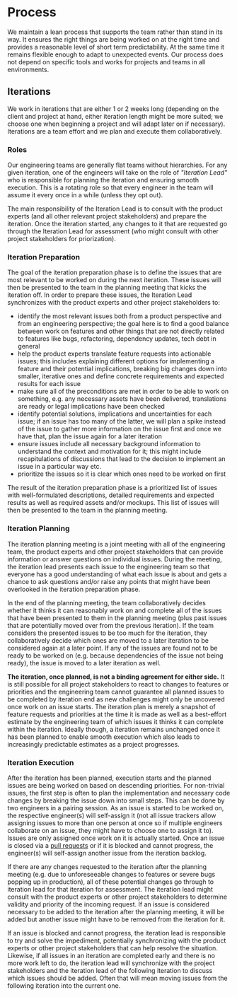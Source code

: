 # Process

We maintain a lean process that supports the team rather than stand in its way.
It ensures the right things are being worked on at the right time and provides
a reasonable level of short term predictability. At the same time it remains
flexible enough to adapt to unexpected events. Our process does not depend on
specific tools and works for projects and teams in all environments.

## Iterations

We work in iterations that are either 1 or 2 weeks long (depending on the
client and project at hand, either iteration length might be more suited; we
choose one when beginning a project and will adapt later on if necessary).
Iterations are a team effort and we plan and execute them collaboratively.

### Roles

Our engineering teams are generally flat teams without hierarchies. For any
given iteration, one of the engineers will take on the role of _"Iteration
Lead"_ who is responsible for planning the iteration and ensuring smooth
execution. This is a rotating role so that every engineer in the team will
assume it every once in a while (unless they opt out).

The main responsibility of the Iteration Lead is to consult with the product
experts (and all other relevant project stakeholders) and prepare the
iteration. Once the iteration started, any changes to it that are requested
go through the Iteration Lead for assessment (who might consult with other
project stakeholders for priorization).

### Iteration Preparation

The goal of the iteration preparation phase is to define the issues that are
most relevant to be worked on during the next iteration. These issues will then
be presented to the team in the planning meeting that kicks the iteration off.
In order to prepare these issues, the Iteration Lead synchronizes with the
product experts and other project stakeholders to:

* identify the most relevant issues both from a product perspective and from an
  engineering perspective; the goal here is to find a good balance between work
  on features and other things that are not directly related to features like
  bugs, refactoring, dependency updates, tech debt in general
* help the product experts translate feature requests into actionable issues;
  this includes explaining different options for implementing a feature and
  their potential implications, breaking big changes down into smaller,
  iterative ones and define concrete requirements and expected results for each
  issue
* make sure all of the preconditions are met in order to be able to work on
  something, e.g. any necessary assets have been delivered, translations are
  ready or legal implications have been checked
* identify potential solutions, implications and uncertainties for each issue;
  if an issue has too many of the latter, we will plan a spike instead of the
  issue to gather more information on the issue first and once we have that,
  plan the issue again for a later iteration
* ensure issues include all necessary background information to understand the
  context and motivation for it; this might include recapitulations of
  discussions that lead to the decision to implement an issue in a particular
  way etc.
* prioritize the issues so it is clear which ones need to be worked on first

The result of the iteration preparation phase is a prioritized list of issues
with well-formulated descriptions, detailed requirements and expected results
as well as required assets and/or mockups. This list of issues will then be
presented to the team in the planning meeting.

### Iteration Planning

The iteration planning meeting is a joint meeting with all of the engineering
team, the product experts and other project stakeholders that can provide
information or answer questions on individual issues. During the meeting, the
iteration lead presents each issue to the engineering team so that everyone has
a good understanding of what each issue is about and gets a chance to ask
questions and/or raise any points that might have been overlooked in the
iteration preparation phase.

In the end of the planning meeting, the team collaboratively decides whether it
thinks it can reasonably work on and complete all of the issues that have been
presented to them in the planning meeting (plus past issues that are
potentially moved over from the previous iteration). If the team considers the
presented issues to be too much for the iteration, they collaboratively decide
which ones are moved to a later iteration to be considered again at a later
point. If any of the issues are found not to be ready to be worked on (e.g.
because dependencies of the issue not being ready), the issue is moved to a
later iteration as well.

**The iteration, once planned, is not a binding agreement for either side.** It
is still possible for all project stakeholders to react to changes to features
or priorities and the engineering team cannot guarantee all planned issues to
be completed by iteration end as new challenges might only be uncovered once
work on an issue starts. The iteration plan is merely a snapshot of feature
requests and priorities at the time it is made as well as a best-effort
estimate by the engineering team of which issues it thinks it can complete
within the iteration. Ideally though, a iteration remains unchanged once it has
been planned to enable smooth execution which also leads to increasingly
predictable estimates as a project progresses.

### Iteration Execution

After the iteration has been planned, execution starts and the planned issues
are being worked on based on descending priorities. For non-trivial issues, the
first step is often to plan the implementation and necessary code changes by
breaking the issue down into small steps. This can be done by two engineers in
a pairing session. As an issue is started to be worked on, the respective
engineer(s) will self-assign it (not all issue trackers allow assigning issues
to more than one person at once so if multiple engineers collaborate on an
issue, they might have to choose one to assign it to). Issues are only assigned
once work on it is actually started. Once an issue is closed via a
[pull requests](../workflow/) or if it is blocked and cannot progress, the
engineer(s) will self-assign another issue from the iteration backlog.

If there are any changes requested to the iteration after the planning meeting
(e.g. due to unforeseeable changes to features or severe bugs popping up in
production), all of these potential changes go through to iteration lead for
that iteration for assessment. The iteration lead might consult with the
product experts or other project stakeholders to determine validity and
priority of the incoming request. If an issue is considered necessary to be
added to the iteration after the planning meeting, it will be added but another
issue might have to be removed from the iteration for it.

If an issue is blocked and cannot progress, the iteration lead is responsible
to try and solve the impediment, potentially synchronizing with the product
experts or other project stakeholders that can help resolve the situation.
Likewise, if all issues in an iteration are completed early and there is no
more work left to do, the iteration lead will synchronize with the project
stakeholders and the iteration lead of the following iteration to discuss which
issues should be added. Often that will mean moving issues from the following
iteration into the current one.
